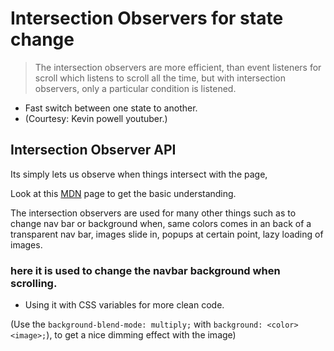 # Intersection Observers for state change

> The intersection observers are more efficient, than event listeners for scroll which listens to scroll
> all the time, but with intersection observers, only a particular condition is listened.

* Fast switch between one state to another.
* (Courtesy: Kevin powell youtuber.)

## Intersection Observer API

Its simply lets us observe when things intersect with the page,

Look at this [MDN](https://developer.mozilla.org/en-US/docs/Web/API/Intersection_Observer_API) page to get the basic understanding.

The intersection observers are used for many other things such as to change nav bar or background when, same colors
comes in an back of a transparent nav bar, images slide in, popups at certain point, lazy loading of images.
### here it is used to change the navbar background when scrolling.

* Using it with CSS variables for more clean code.

(Use the `background-blend-mode: multiply;` with `background: <color> <image>;`), to get a nice dimming effect with the image)